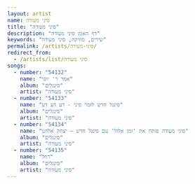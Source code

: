 ```yaml
---
layout: artist
name: סיני מעודה
title: "סיני מעודה"
description: "דף האמן סיני מעודה"
keywords: "שירים, מוזיקה, סיני מעודה"
permalink: /artists/סיני-מעודה/
redirect_from:
  - /artists/list/סיני מעודה
songs:
  - number: "54132"
    name: "אמר ר' יוסי"
    album: "סינגלים"
    artist: "סיני מעודה"
  - number: "54133"
    name: "סינגל חדש לזמר סיני - דע דע דע"
    album: "סינגלים"
    artist: "סיני מעודה"
  - number: "54134"
    name: "סיני מעודה פותח את 'זמן אלול' עם סינגל חדש – יצחק אלחנן"
    album: "סינגלים"
    artist: "סיני מעודה"
  - number: "54135"
    name: "רחל"
    album: "סינגלים"
    artist: "סיני מעודה"
---
```

